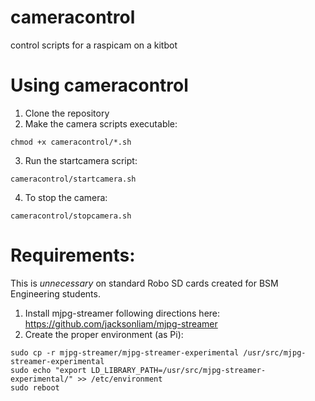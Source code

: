 # cameracontrol
control scripts for a raspicam on a kitbot

# Using cameracontrol
1. Clone the repository
2. Make the camera scripts executable:

```
chmod +x cameracontrol/*.sh
```

3. Run the startcamera script:

```
cameracontrol/startcamera.sh
```

4. To stop the camera:

```
cameracontrol/stopcamera.sh
```

# Requirements:
This is *unnecessary* on standard Robo SD cards created for BSM Engineering students.
1. Install mjpg-streamer following directions here: https://github.com/jacksonliam/mjpg-streamer
2. Create the proper environment (as Pi):

```
sudo cp -r mjpg-streamer/mjpg-streamer-experimental /usr/src/mjpg-streamer-experimental
sudo echo "export LD_LIBRARY_PATH=/usr/src/mjpg-streamer-experimental/" >> /etc/environment
sudo reboot
```
